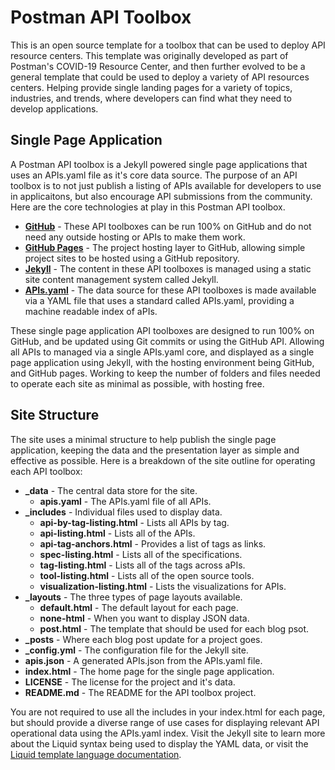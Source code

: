# Postman API Toolbox
This is an open source template for a toolbox that can be used to deploy API resource centers. This template was originally developed as part of Postman's COVID-19 Resource Center, and then further evolved to be a general template that could be used to deploy a variety of API resources centers. Helping provide single landing pages for a variety of topics, industries, and trends, where developers can find what they need to develop applications.

## Single Page Application
A Postman API toolbox is a Jekyll powered single page applications that uses an APIs.yaml file as it's core data source. The purpose of an API toolbox is to not just publish a listing of APIs available for developers to use in applicaitons, but also encourage API submissions from the community. Here are the core technologies at play in this Postman API toolbox.

- [**GitHub**](https://github.com/) - These API toolboxes can be run 100% on GitHub and do not need any outside hosting or APIs to make them work.
- [**GitHub Pages**](https://pages.github.com/) - The project hosting layer to GitHub, allowing simple project sites to be hosted using a GitHub repository.
- [**Jekyll**](https://jekyllrb.com/) - The content in these API toolboxes is managed using a static site content management system called Jekyll.
- [**APIs.yaml**](http://apisyaml.org/) - The data source for these API toolboxes is made available via a YAML file that uses a standard called APIs.yaml, providing a machine readable index of aPIs.

These single page application API toolboxes are designed to run 100% on GitHub, and be updated using Git commits or using the GitHub API. Allowing all APIs to managed via a single APIs.yaml core, and displayed as a single page application using Jekyll, with the hosting environment being GitHub, and GitHub pages. Working to keep the number of folders and files needed to operate each site as minimal as possible, with hosting free.

## Site Structure
The site uses a minimal structure to help publish the single page application, keeping the data and the presentation layer as simple and effective as possible. Here is a breakdown of the site outline for operating each API toolbox:

- **_data** - The central data store for the site.
  - **apis.yaml** - The APIs.yaml file of all APIs.
- **_includes** - Individual files used to display data.
  - **api-by-tag-listing.html** - Lists all APIs by tag.
  - **api-listing.html** - Lists all of the APIs.
  - **api-tag-anchors.html** - Provides a list of tags as links.
  - **spec-listing.html** - Lists all of the specifications.
  - **tag-listing.html** - Lists all of the tags across aPIs.
  - **tool-listing.html** - Lists all of the open source tools.
  - **visualization-listing.html** - Lists the visualizations for APIs.
- **_layouts** - The three types of page layouts available.
  - **default.html** - The default layout for each page.
  - **none-html** - When you want to display JSON data.
  - **post.html** - The template that should be used for each blog psot.
- **_posts** - Where each blog post update for a project goes.
- **_config.yml** - The configuration file for the Jekyll site.
- **apis.json** - A generated APIs.json from the APIs.yaml file.
- **index.html** - The home page for the single page application.
- **LICENSE** - The license for the project and it's data.
- **README.md** - The README for the API toolbox project.

You are not required to use all the includes in your index.html for each page, but should provide a diverse range of use cases for displaying relevant API operational data using the APIs.yaml index. Visit the Jekyll site to learn more about the Liquid syntax being used to display the YAML data, or visit the [Liquid template language documentation](https://shopify.github.io/liquid/).
